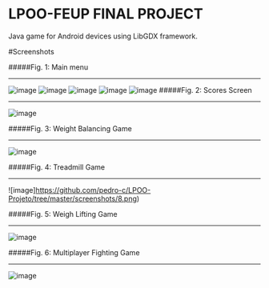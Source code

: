 # LPOO-FEUP FINAL PROJECT

Java game for Android devices using LibGDX framework.


#Screenshots

#####Fig. 1: Main menu
***
![image](https://github.com/pedro-c/LPOO-Projeto/tree/master/screenshots/1.png)
![image](https://github.com/pedro-c/LPOO-Projeto/tree/master/screenshots/2.png)
![image](https://github.com/pedro-c/LPOO-Projeto/tree/master/screenshots/3.png)
![image](https://github.com/pedro-c/LPOO-Projeto/tree/master/screenshots/4.png)
![image](https://github.com/pedro-c/LPOO-Projeto/tree/master/screenshots/5.png)
#####Fig. 2: Scores Screen
***
![image](https://github.com/pedro-c/LPOO-Projeto/tree/master/screenshots/6.png)

#####Fig. 3: Weight Balancing Game
***
![image](https://github.com/pedro-c/LPOO-Projeto/tree/master/screenshots/7.png)

#####Fig. 4: Treadmill Game
***
![image]https://github.com/pedro-c/LPOO-Projeto/tree/master/screenshots/8.png)

#####Fig. 5: Weigh Lifting Game
***
![image](https://github.com/pedro-c/LPOO-Projeto/screenshots/9.png)

#####Fig. 6: Multiplayer Fighting Game
***
![image](https://github.com/pedro-c/LPOO-Projeto/screenshots/10.png)
